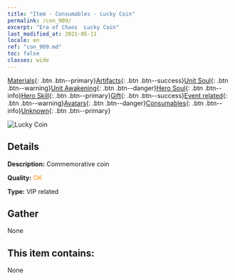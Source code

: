 ```yaml
---
title: "Item - Consumables - Lucky Coin"
permalink: /con_909/
excerpt: "Era of Chaos  Lucky Coin"
last_modified_at: 2021-05-11
locale: en
ref: "con_909.md"
toc: false
classes: wide
---
```

 [Materials](/Items/){: .btn .btn--primary}[Artifacts](/Items/Artifacts/){: .btn .btn--success}[Unit Soul](/Items/UnitSoul/){: .btn .btn--warning}[Unit Awakening](/Items/UnitAwakening/){: .btn .btn--danger}[Hero Soul](/Items/HeroSoul/){: .btn .btn--info}[Hero Skill](/Items/HeroSkill/){: .btn .btn--primary}[Gift](/Items/Gift/){: .btn .btn--success}[Event related](/Items/Events/){: .btn .btn--warning}[Avatars](/Items/Avatars/){: .btn .btn--danger}[Consumables](/Items/Consumables/){: .btn .btn--info}[Unknown](/Items/Unknown/){: .btn .btn--primary}

 ![Lucky Coin](/images/t/i_40002.png)

## Details
 **Description:** Commemorative coin

 **Quality:** <span style="color: #FF8C00">OK</span>

 **Type:** VIP related

## Gather

  None

## This item contains:

  None

